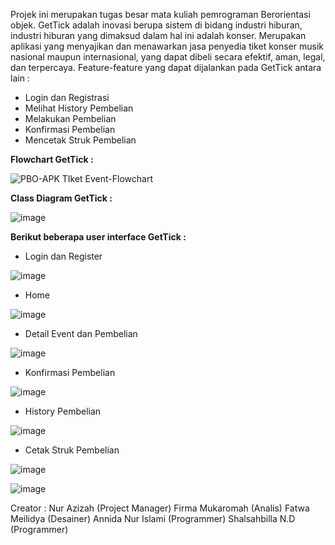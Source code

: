 Projek ini merupakan tugas besar mata kuliah pemrograman Berorientasi objek.
GetTick adalah inovasi berupa sistem di bidang industri hiburan, industri hiburan yang dimaksud dalam hal ini adalah konser. Merupakan aplikasi yang menyajikan dan menawarkan jasa penyedia tiket konser musik nasional maupun internasional, yang dapat dibeli secara efektif, aman, legal, dan terpercaya.
Feature-feature yang dapat dijalankan pada GetTick antara lain :
- Login dan Registrasi
- Melihat History Pembelian
- Melakukan Pembelian
- Konfirmasi Pembelian
- Mencetak Struk Pembelian

**Flowchart GetTick :**

![PBO-APK TIket Event-Flowchart](https://user-images.githubusercontent.com/91865778/170700999-f6dfae70-2e33-4a63-a625-ef98442fdfe5.png)


**Class Diagram GetTick :**

![image](https://user-images.githubusercontent.com/91865778/170701762-78aae631-e999-4088-8bc5-d3f9240626e3.png)


**Berikut beberapa user interface GetTick :**
- Login dan Register

![image](https://user-images.githubusercontent.com/91865778/170701231-b86871a9-f034-4e6e-b8a7-c14c6830f4df.png)


- Home

![image](https://user-images.githubusercontent.com/91865778/170701297-9f6e9007-e078-4988-8faf-ac9141ad4803.png)


- Detail Event dan Pembelian

![image](https://user-images.githubusercontent.com/91865778/170701364-c442edc7-5c84-4fa9-a13a-f72897a277d9.png)


- Konfirmasi Pembelian

![image](https://user-images.githubusercontent.com/91865778/170701439-71e9c880-dd02-4561-a4ec-9dc62ed66bdf.png)


- History Pembelian

![image](https://user-images.githubusercontent.com/91865778/170701501-243b1818-a5f4-4197-a7ed-434fe1deac4f.png)


- Cetak Struk Pembelian

![image](https://user-images.githubusercontent.com/91865778/170701557-a3126519-bb57-4d96-999d-a7fe81959b1d.png)


![image](https://user-images.githubusercontent.com/91865778/170701598-4d69bfd0-031d-466c-985d-8fb17450c127.png)



Creator :
Nur Azizah (Project Manager)
Firma Mukaromah (Analis)
Fatwa Meilidya (Desainer)
Annida Nur Islami (Programmer)
Shalsahbilla N.D (Programmer)
